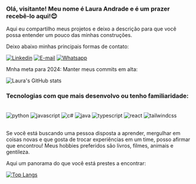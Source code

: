 ### Olá, visitante! Meu nome é Laura Andrade e é um prazer recebê-lo aqui!😊
Aqui eu compartilho meus projetos e deixo a descrição para que você possa entender um pouco das minhas construções.

Deixo abaixo minhas principais formas de contato:

[![Linkedin](https://img.shields.io/badge/LinkedIn-0077B5?style=for-the-badge&logo=linkedin&logoColor=white)](https://www.linkedin.com/in/laura-gabrielle-b5378a287/)
[![E-mail](https://img.shields.io/badge/Gmail-D14836?style=for-the-badge&logo=gmail&logoColor=white)](mailto:lauraandradecamp@gmail.com
)
[![Whatsapp](https://img.shields.io/badge/WhatsApp-25D366?style=for-the-badge&logo=whatsapp&logoColor=white)](https://api.whatsapp.com/send?phone=5581992447788
)


Mnha meta para 2024: Manter meus commits em alta:

![Laura's GitHub stats](https://github-readme-stats.vercel.app/api?username=lauraandrade00&show_icons=true&theme=synthwave)



### Tecnologias com que mais desenvolvo ou tenho familiaridade:

<div style="display: inline_block" ><br>
  <img align="center" alt="python" src="https://img.shields.io/badge/Python-3776AB?style=for-the-badge&logo=python&logoColor=white" />
  <img align="center" alt="javascript" src="https://img.shields.io/badge/JavaScript-F7DF1E?style=for-the-badge&logo=javascript&logoColor=black" />
  <img align="center" alt="c#" src="https://img.shields.io/badge/C%23-239120?style=for-the-badge&logo=c-sharp&logoColor=white" />
  <img align="center" alt="java" src="https://img.shields.io/badge/Java-ED8B00?style=for-the-badge&logo=openjdk&logoColor=white" />
  <img align="center" alt="typescript" src="https://img.shields.io/badge/TypeScript-007ACC?style=for-the-badge&logo=typescript&logoColor=white" />
  <img align="center" alt="react" src="https://img.shields.io/badge/React-20232A?style=for-the-badge&logo=react&logoColor=61DAFB" />
  <img align="center" alt="tailwindcss" src="https://img.shields.io/badge/Tailwind_CSS-38B2AC?style=for-the-badge&logo=tailwind-css&logoColor=white" />
</div><br>

Se você está buscando uma pessoa disposta a aprender, mergulhar em coisas novas e que gosta de trocar experiências em um time, posso afirmar que encontrou! Meus hobbies preferidos são livros, filmes, animais e gentileza.

Aqui um panorama do que você está prestes a encontrar:

[![Top Langs](https://github-readme-stats.vercel.app/api/top-langs/?username=lauraandrade00)](https://github.com/lauraandrade00/github-readme-stats)
